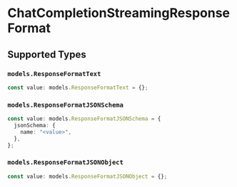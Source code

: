 # ChatCompletionStreamingResponseFormat


## Supported Types

### `models.ResponseFormatText`

```typescript
const value: models.ResponseFormatText = {};
```

### `models.ResponseFormatJSONSchema`

```typescript
const value: models.ResponseFormatJSONSchema = {
  jsonSchema: {
    name: "<value>",
  },
};
```

### `models.ResponseFormatJSONObject`

```typescript
const value: models.ResponseFormatJSONObject = {};
```

